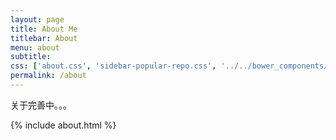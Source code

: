 ```yaml
---
layout: page
title: About Me
titlebar: About
menu: about
subtitle:           
css: ['about.css', 'sidebar-popular-repo.css', '../../bower_components/flag-icon-css/css/flag-icon.min.css']
permalink: /about
---
```


关于完善中。。。

{% include about.html %}


